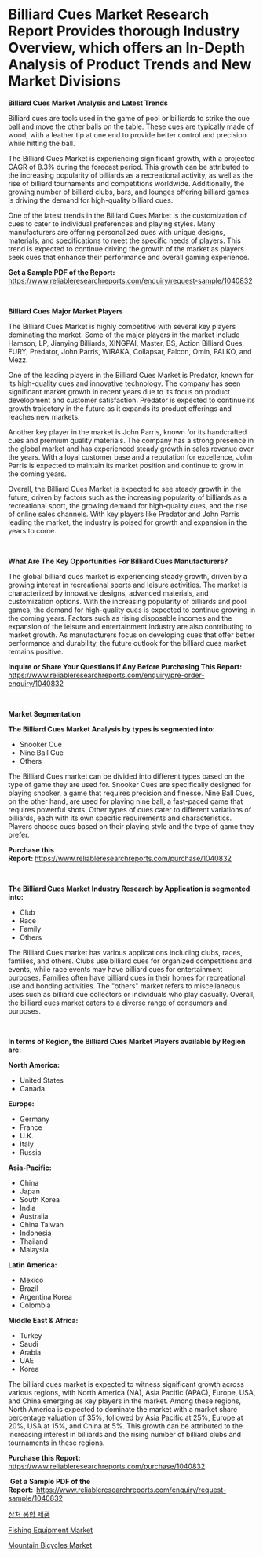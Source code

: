 <p><h1>Billiard Cues Market Research Report Provides thorough Industry Overview, which offers an In-Depth Analysis of Product Trends and New Market Divisions</h1></p><p><strong>Billiard Cues Market Analysis and Latest Trends</strong></p>
<p><p>Billiard cues are tools used in the game of pool or billiards to strike the cue ball and move the other balls on the table. These cues are typically made of wood, with a leather tip at one end to provide better control and precision while hitting the ball.</p><p>The Billiard Cues Market is experiencing significant growth, with a projected CAGR of 8.3% during the forecast period. This growth can be attributed to the increasing popularity of billiards as a recreational activity, as well as the rise of billiard tournaments and competitions worldwide. Additionally, the growing number of billiard clubs, bars, and lounges offering billiard games is driving the demand for high-quality billiard cues.</p><p>One of the latest trends in the Billiard Cues Market is the customization of cues to cater to individual preferences and playing styles. Many manufacturers are offering personalized cues with unique designs, materials, and specifications to meet the specific needs of players. This trend is expected to continue driving the growth of the market as players seek cues that enhance their performance and overall gaming experience.</p></p>
<p><strong>Get a Sample PDF of the Report:&nbsp;</strong> <a href="https://www.reliableresearchreports.com/enquiry/request-sample/1040832">https://www.reliableresearchreports.com/enquiry/request-sample/1040832</a></p>
<p>&nbsp;</p>
<p><strong>Billiard Cues Major Market Players</strong></p>
<p><p>The Billiard Cues Market is highly competitive with several key players dominating the market. Some of the major players in the market include Hamson, LP, Jianying Billiards, XINGPAI, Master, BS, Action Billiard Cues, FURY, Predator, John Parris, WIRAKA, Collapsar, Falcon, Omin, PALKO, and Mezz.</p><p>One of the leading players in the Billiard Cues Market is Predator, known for its high-quality cues and innovative technology. The company has seen significant market growth in recent years due to its focus on product development and customer satisfaction. Predator is expected to continue its growth trajectory in the future as it expands its product offerings and reaches new markets.</p><p>Another key player in the market is John Parris, known for its handcrafted cues and premium quality materials. The company has a strong presence in the global market and has experienced steady growth in sales revenue over the years. With a loyal customer base and a reputation for excellence, John Parris is expected to maintain its market position and continue to grow in the coming years.</p><p>Overall, the Billiard Cues Market is expected to see steady growth in the future, driven by factors such as the increasing popularity of billiards as a recreational sport, the growing demand for high-quality cues, and the rise of online sales channels. With key players like Predator and John Parris leading the market, the industry is poised for growth and expansion in the years to come.</p></p>
<p>&nbsp;</p>
<p><strong>What Are The Key Opportunities For Billiard Cues Manufacturers?</strong></p>
<p><p>The global billiard cues market is experiencing steady growth, driven by a growing interest in recreational sports and leisure activities. The market is characterized by innovative designs, advanced materials, and customization options. With the increasing popularity of billiards and pool games, the demand for high-quality cues is expected to continue growing in the coming years. Factors such as rising disposable incomes and the expansion of the leisure and entertainment industry are also contributing to market growth. As manufacturers focus on developing cues that offer better performance and durability, the future outlook for the billiard cues market remains positive.</p></p>
<p><strong>Inquire or Share Your Questions If Any Before Purchasing This Report:</strong> <a href="https://www.reliableresearchreports.com/enquiry/pre-order-enquiry/1040832">https://www.reliableresearchreports.com/enquiry/pre-order-enquiry/1040832</a></p>
<p>&nbsp;</p>
<p><strong>Market Segmentation</strong></p>
<p><strong>The Billiard Cues Market Analysis by types is segmented into:</strong></p>
<p><ul><li>Snooker Cue</li><li>Nine Ball Cue</li><li>Others</li></ul></p>
<p><p>The Billiard Cues market can be divided into different types based on the type of game they are used for. Snooker Cues are specifically designed for playing snooker, a game that requires precision and finesse. Nine Ball Cues, on the other hand, are used for playing nine ball, a fast-paced game that requires powerful shots. Other types of cues cater to different variations of billiards, each with its own specific requirements and characteristics. Players choose cues based on their playing style and the type of game they prefer.</p></p>
<p><strong>Purchase this Report:&nbsp;</strong><a href="https://www.reliableresearchreports.com/purchase/1040832">https://www.reliableresearchreports.com/purchase/1040832</a></p>
<p>&nbsp;</p>
<p><strong>The Billiard Cues Market Industry Research by Application is segmented into:</strong></p>
<p><ul><li>Club</li><li>Race</li><li>Family</li><li>Others</li></ul></p>
<p><p>The Billiard Cues market has various applications including clubs, races, families, and others. Clubs use billiard cues for organized competitions and events, while race events may have billiard cues for entertainment purposes. Families often have billiard cues in their homes for recreational use and bonding activities. The "others" market refers to miscellaneous uses such as billiard cue collectors or individuals who play casually. Overall, the billiard cues market caters to a diverse range of consumers and purposes.</p></p>
<p>&nbsp;</p>
<p><strong>In terms of Region, the Billiard Cues Market Players available by Region are:</strong></p>
<p>
    <p> <strong> North America: </strong>
        <ul>
            <li>United States</li>
            <li>Canada</li>
        </ul>
        </p> 
    <p> <strong> Europe: </strong>
        <ul>
            <li>Germany</li>
            <li>France</li>
            <li>U.K.</li>
            <li>Italy</li>
            <li>Russia</li>
        </ul>
        </p> 
    <p> <strong> Asia-Pacific: </strong>
        <ul>
            <li>China</li>
            <li>Japan</li>
            <li>South Korea</li>
            <li>India</li>
            <li>Australia</li>
            <li>China Taiwan</li>
            <li>Indonesia</li>
            <li>Thailand</li>
            <li>Malaysia</li>
        </ul>
        </p> 
    <p> <strong> Latin America: </strong>
        <ul>
            <li>Mexico</li>
            <li>Brazil</li>
            <li>Argentina Korea</li>
            <li>Colombia</li>
        </ul>
        </p> 
    <p> <strong> Middle East & Africa: </strong>
        <ul>
            <li>Turkey</li>
            <li>Saudi</li>
            <li>Arabia</li>
            <li>UAE</li>
            <li>Korea</li>
        </ul>
    </p>
    </p>
<p><p>The billiard cues market is expected to witness significant growth across various regions, with North America (NA), Asia Pacific (APAC), Europe, USA, and China emerging as key players in the market. Among these regions, North America is expected to dominate the market with a market share percentage valuation of 35%, followed by Asia Pacific at 25%, Europe at 20%, USA at 15%, and China at 5%. This growth can be attributed to the increasing interest in billiards and the rising number of billiard clubs and tournaments in these regions.</p></p>
<p><strong>Purchase this Report: </strong><a href="https://www.reliableresearchreports.com/purchase/1040832">https://www.reliableresearchreports.com/purchase/1040832</a></p>
<p>&nbsp;<strong>Get a Sample PDF of the Report:&nbsp;&nbsp;</strong><a href="https://www.reliableresearchreports.com/enquiry/request-sample/1040832">https://www.reliableresearchreports.com/enquiry/request-sample/1040832</a></p>
<p><strong></strong></p>
<p><p><a href="https://medium.com/@lizaheller2023/%EC%83%81%EC%B2%98-%ED%8F%90%EC%87%84-%EC%A0%9C%ED%92%88-%EC%8B%9C%EC%9E%A5-%EC%9D%B8%EC%82%AC%EC%9D%B4%ED%8A%B8-%EC%8B%9C%EC%9E%A5-%EB%8F%99%ED%96%A5-%EC%84%B1%EC%9E%A5-2024%EB%85%84%EB%B6%80%ED%84%B0-2031%EB%85%84%EA%B9%8C%EC%A7%80-%EC%98%88%EC%B8%A1%EB%90%9C-%EA%B2%83-324e3368b3e4">상처 봉합 제품</a></p><p><a href="https://github.com/marloy8/Market-Research-Report-List-3/blob/main/fishing-equipment-market.md">Fishing Equipment Market</a></p><p><a href="https://github.com/jj19131/Market-Research-Report-List-1/blob/main/mountain-bicycles-market.md">Mountain Bicycles Market</a></p></p>